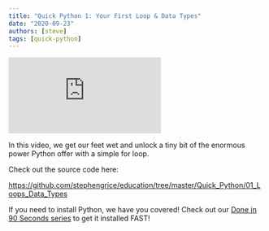 ```yaml
---
title: "Quick Python 1: Your First Loop & Data Types"
date: "2020-09-23"
authors: [steve]
tags: [quick-python]
---
```


<iframe className="youtube-video-player" src="https://www.youtube.com/embed/ydQASRg1dZE" title="YouTube video player" frameBorder="0" allow="accelerometer; autoplay; clipboard-write; encrypted-media; gyroscope; picture-in-picture" allowFullScreen></iframe>

In this video, we get our feet wet and unlock a tiny bit of the enormous power Python offer with a simple for loop.

<!--truncate-->

Check out the source code here:

<https://github.com/stephengrice/education/tree/master/Quick_Python/01_Loops_Data_Types>

If you need to install Python, we have you covered! Check out our [Done in 90 Seconds series](/blog/tags/lte-90-sec) to get it installed FAST!